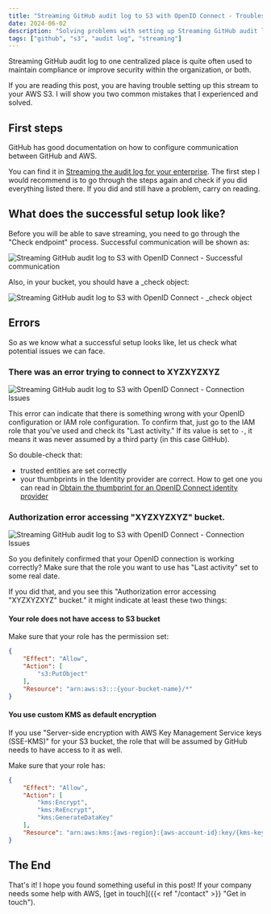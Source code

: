 ```yaml
---
title: "Streaming GitHub audit log to S3 with OpenID Connect - Troubleshooting"
date: 2024-06-02
description: "Solving problems with setting up Streaming GitHub audit log to S3 through OpenID Connect."
tags: ["github", "s3", "audit log", "streaming"]
---
```


Streaming GitHub audit log to one centralized place is quite often used to maintain compliance or improve security within the organization, or both.

If you are reading this post, you are having trouble setting up this stream to your AWS S3. I will show you two common mistakes that I experienced and solved.


## First steps
GitHub has good documentation on how to configure communication between GitHub and AWS.

You can find it in [Streaming the audit log for your enterprise](https://docs.github.com/en/enterprise-cloud@latest/admin/monitoring-activity-in-your-enterprise/reviewing-audit-logs-for-your-enterprise/streaming-the-audit-log-for-your-enterprise#setting-up-streaming-to-amazon-s3).
The first step I would recommend is to go through the steps again and check if you did everything listed there. If you did and still have a problem, carry on reading.

## What does the successful setup look like?
Before you will be able to save streaming, you need to go through the "Check endpoint" process. Successful communication will be shown as:

![Streaming GitHub audit log to S3 with OpenID Connect - Successful communication](/img/streaming-github-audit-log-to-s3/successful-communication.png)

Also, in your bucket, you should have a _check object:

![Streaming GitHub audit log to S3 with OpenID Connect - _check object](/img/streaming-github-audit-log-to-s3/_check_object.png)


## Errors
So as we know what a successful setup looks like, let us check what potential issues we can face.

### There was an error trying to connect to XYZXYZXYZ

![Streaming GitHub audit log to S3 with OpenID Connect - Connection Issues](/img/streaming-github-audit-log-to-s3/connection-issues.png)

This error can indicate that there is something wrong with your OpenID configuration or IAM role configuration. 
To confirm that, just go to the IAM role that you've used and check its "Last activity." If its value is set to `-`, it means it was never assumed by a third party (in this case GitHub).

So double-check that:
- trusted entities are set correctly
- your thumbprints in the Identity provider are correct. How to get one you can read in [Obtain the thumbprint for an OpenID Connect identity provider](https://docs.aws.amazon.com/IAM/latest/UserGuide/id_roles_providers_create_oidc_verify-thumbprint.html)

### Authorization error accessing "XYZXYZXYZ" bucket.

![Streaming GitHub audit log to S3 with OpenID Connect - Connection Issues](/img/streaming-github-audit-log-to-s3/authorization-error.png)

So you definitely confirmed that your OpenID connection is working correctly? Make sure that the role you want to use has "Last activity" set to some real date.

If you did that, and you see this "Authorization error accessing "XYZXYZXYZ" bucket." it might indicate at least these two things:

#### Your role does not have access to S3 bucket
Make sure that your role has the permission set:

```json
{
    "Effect": "Allow",
    "Action": [
        "s3:PutObject"
    ],
    "Resource": "arn:aws:s3:::{your-bucket-name}/*"
}
```

#### You use custom KMS as default encryption
If you use "Server-side encryption with AWS Key Management Service keys (SSE-KMS)" for your S3 bucket, the role that will be assumed by GitHub needs to have access to it as well.

Make sure that your role has:
```json
{
    "Effect": "Allow",
    "Action": [
        "kms:Encrypt",
        "kms:ReEncrypt",
        "kms:GenerateDataKey"
    ],
    "Resource": "arn:aws:kms:{aws-region}:{aws-account-id}:key/{kms-key-id}"
}
```

## The End
That's it! I hope you found something useful in this post! If your company needs some help with AWS, [get in touch]({{< ref "/contact" >}} "Get in touch").
